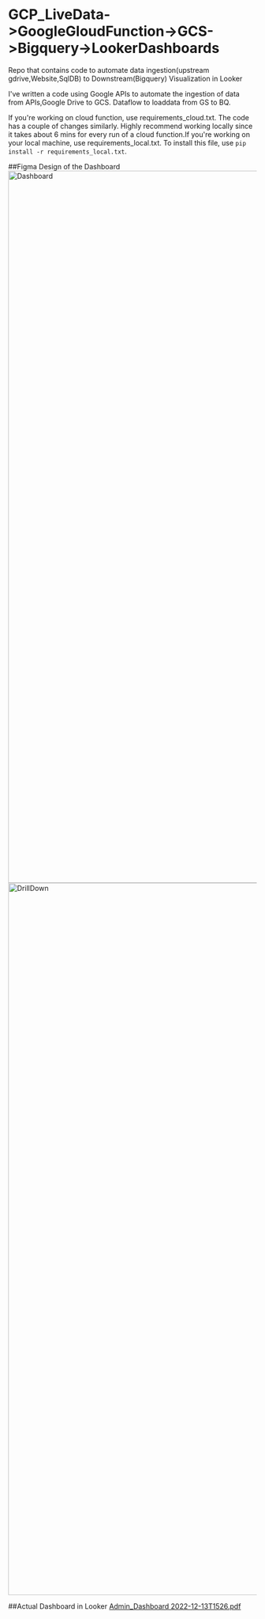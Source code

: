 # GCP_LiveData->GoogleGloudFunction->GCS->Bigquery->LookerDashboards
Repo that contains code to automate data ingestion(upstream gdrive,Website,SqlDB) to Downstream(Bigquery) Visualization in Looker
 
I've written a code using Google APIs to automate the ingestion of data from APIs,Google Drive to GCS. 
Dataflow to loaddata from GS to BQ.


If you're working on cloud function, use requirements_cloud.txt. The code has a couple of changes similarly. Highly recommend working locally since it takes about 6 mins for every run of a cloud function.If you're working on your local machine, use requirements_local.txt. To install this file, use `pip install -r requirements_local.txt`.

##Figma Design of the Dashboard 
<img width="1440" alt="Dashboard" src="https://user-images.githubusercontent.com/101560010/207287068-9b30ec89-8ed3-4261-b182-cc830fe0f383.png">
<img width="1440" alt="DrillDown" src="https://user-images.githubusercontent.com/101560010/207287137-75a521d7-7376-4e8b-b6f0-9f9cec9faea6.png">

##Actual Dashboard in Looker
[Admin_Dashboard 2022-12-13T1526.pdf](https://github.com/Pokhariyal/GCP/files/10216663/Admin_Dashboard.2022-12-13T1526.pdf)
